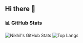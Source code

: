 ## Hi there 👋

<!--
**nikhilShakya7/nikhilShakya7** is a ✨ _special_ ✨ repository because its `README.md` (this file) appears on your GitHub profile.

Here are some ideas to get you started:
-🚀 Technologies I work with:
- ⚛️ React / Next.js
- 🐍 Python / OpenCV / Dlib
- 💽 SQLite / MySQL
- ✨ HTML / CSS / JS
-
-->
### 📊 GitHub Stats
![Nikhil's GitHub Stats](https://github-readme-stats.vercel.app/api?username=nikhilShakya7&show_icons=true&theme=radical)
![Top Langs](https://github-readme-stats.vercel.app/api/top-langs/?username=nikhilShakya7&layout=compact&theme=radical)
